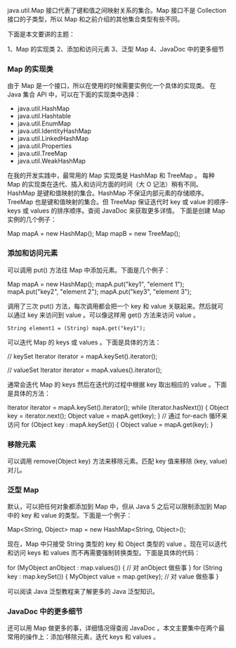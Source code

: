 java.util.Map 接口代表了键和值之间映射关系的集合。Map 接口不是 Collection 接口的子类型，所以 Map 和之前介绍的其他集合类型有些不同。

下面是本文要讲的主题：

1、Map 的实现类
2、添加和访问元素
3、泛型 Map
4、JavaDoc 中的更多细节

### Map 的实现类
由于 Map 是一个接口，所以在使用的时候需要实例化一个具体的实现类。
在 Java 集合 API 中，可以在下面的实现类中选择：

- java.util.HashMap
- java.util.Hashtable
- java.util.EnumMap
- java.util.IdentityHashMap
- java.util.LinkedHashMap
- java.util.Properties
- java.util.TreeMap
- java.util.WeakHashMap

在我的开发实践中，最常用的 Map 实现类是 HashMap 和 TreeMap 。
每种 Map 的实现类在迭代、插入和访问方面的时间（大 O 记法）稍有不同。
HashMap 是键和值映射的集合。HashMap 不保证内部元素的存储顺序。
TreeMap 也是键和值映射的集合。但 TreeMap 保证迭代时 key 或 value 的顺序-keys 或 values 的排序顺序。查阅 JavaDoc 来获取更多详情。
下面是创建 Map 实例的几个例子：
   
   Map mapA = new HashMap();
   Map mapB = new TreeMap();
   
### 添加和访问元素
可以调用 put() 方法往 Map 中添加元素。下面是几个例子：
   
   Map mapA = new HashMap();
   mapA.put("key1", "element 1");
   mapA.put("key2", "element 2");
   mapA.put("key3", "element 3");
   
调用了三次 put() 方法，每次调用都会把一个 key 和 value 关联起来。然后就可以通过 key 来访问到 value 。可以像这样用 get() 方法来访问 value 。
    
    String element1 = (String) mapA.get("key1");
    
可以迭代 Map 的 keys 或 values 。下面是具体的方法：
   
   // keySet
   Iterator iterator = mapA.keySet().iterator();
   
   // valueSet
   Iterator iterator = mapA.values().iterator();
   
通常会迭代 Map 的 keys 然后在迭代的过程中根据 key 取出相应的 value 。下面是具体的方法：
   
   Iterator iterator = mapA.keySet().iterator();
   while (iterator.hasNext()) {
      Object key = iterator.next();
      Object value = mapA.get(key);
   }
   // 通过 for-each 循环来访问
   for (Object key : mapA.keySet()) {
      Object value = mapA.get(key);
   }
   
### 移除元素
   
可以调用 remove(Object key) 方法来移除元素。匹配 key 值来移除 (key, value) 对儿。
   
### 泛型 Map
默认，可以把任何对象都添加到 Map 中，但从 Java 5 之后可以限制添加到 Map 中的 key 和 value 的类型。下面是一个例子：
   
   Map<String, Object> map = new HashMap<String, Object>();
   
现在，Map 中只接受 String 类型的 key 和 Object 类型的 value 。现在可以迭代和访问 keys 和 values 而不再需要强制转换类型。下面是具体的代码：
   
   for (MyObject anObject : map.values()) {
      // 对 anObject 做些事
   }
   for (String key : map.keySet()) {
      MyObject value = map.get(key);
      // 对 value 做些事
   }
   
可以阅读 Java 泛型教程来了解更多的 Java 泛型知识。
   
### JavaDoc 中的更多细节
还可以用 Map 做更多的事，详细情况得查阅 JavaDoc 。本文主要集中在两个最常用的操作上：添加/移除元素，迭代 keys 和 values 。
    
   
   
   
   
   
   